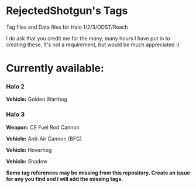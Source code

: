 # RejectedShotgun's Tags
Tag files and Data files for Halo 1/2/3/ODST/Reach

I do ask that you credit me for the many, many hours I have put in to creating these. It's not a requirement, but would be much appreciated :)

# Currently available:

### Halo 2

**Vehicle:** Golden Warthog



### Halo 3

**Weapon:** CE Fuel Rod Cannon

**Vehicle:** Anti-Air Cannon (BFG)

**Vehicle:** Hoverhog

**Vehicle:** Shadow



**Some tag references may be missing from this repository. Create an issue for any you find and I will add the missing tags.**